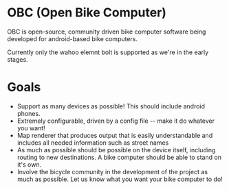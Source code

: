 # OBC (Open Bike Computer)

OBC is open-source, community driven bike computer software being developed for android-based bike computers.

Currently only the wahoo elemnt bolt is supported as we're in the early stages.

# Goals
* Support as many devices as possible! This should include android phones.
* Extremely configurable, driven by a config file -- make it do whatever you want!
* Map renderer that produces output that is easily understandable and includes all needed information such as street names
* As much as possible should be possible on the device itself, including routing to new destinations. A bike computer should be able to stand on it's own.
* Involve the bicycle community in the development of the project as much as possible. Let us know what you want your bike computer to do!
